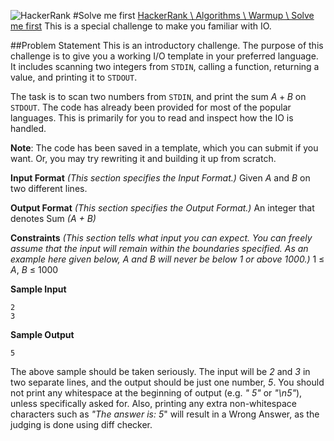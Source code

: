 ![HackerRank]
#Solve me first
[HackerRank \ Algorithms \ Warmup \ Solve me first](https://www.hackerrank.com/challenges/solve-me-first)
This is a special challenge to make you familiar with IO.

##Problem Statement
This is an introductory challenge. The purpose of this challenge is to give you a working I/O template in your preferred language. It includes scanning two integers from `STDIN`, calling a function, returning a value, and printing it to `STDOUT`.

The task is to scan two numbers from `STDIN`, and print the sum $A+B$ on `STDOUT`. The code has already been provided for most of the popular languages. This is primarily for you to read and inspect how the IO is handled.

**Note**: The code has been saved in a template, which you can submit if you want. Or, you may try rewriting it and building it up from scratch.

**Input Format**
_(This section specifies the Input Format.)_
Given _A_ and _B_ on two different lines.

**Output Format**
_(This section specifies the Output Format.)_
An integer that denotes Sum _(A + B)_

**Constraints**
_(This section tells what input you can expect. You can freely assume that the input will remain within the boundaries specified. As an example here given below, A and B will never be below 1 or above 1000.)_
1 &le; _A_, _B_ &le; 1000

**Sample Input**

    2
    3

**Sample Output**

    5


The above sample should be taken seriously. The input will be _2_ and _3_ in two separate lines, and the output should be just one number, _5_. You should not print any whitespace at the beginning of output (e.g. _"  5"_ or _"\n5"_), unless specifically asked for. Also, printing any extra non-whitespace characters such as _"The answer is: 5_" will result in a Wrong Answer, as the judging is done using diff checker.

[HackerRank]:https://www.hackerrank.com/assets/brand/typemark_60x200.png